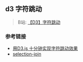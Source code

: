 ## d3 字符跳动

> B站: [【D3】字符跳动](https://www.bilibili.com/video/BV1zv411y7GP/)

### 参考链接

- [用D3.js 十分钟实现字符跳动效果](https://juejin.im/post/6844903621285380109)
- [selection-join](https://observablehq.com/@d3/selection-join)